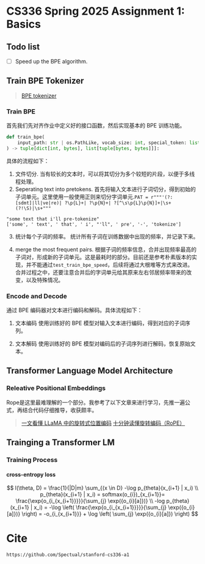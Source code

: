 # CS336 Spring 2025 Assignment 1: Basics

## Todo list
- [ ] Speed up the BPE algorithm.

## Train BPE Tokenizer
> [BPE tokenizer](cs336_basics/BPETokenizer.py)

### Train BPE

首先我们先对齐作业中定义好的接口函数，然后实现基本的 BPE 训练功能。
```python
def train_bpe(
    input_path: str | os.PathLike, vocab_size: int, special_token: list[str], **kwargs
) -> tuple[dict[int, bytes], list[tuple[bytes, bytes]]]:
```
具体的流程如下：
1. 文件切分.
当有较长的文本时，可以将其切分为多个较短的片段，以便于多线程处理。
2. Seperating text into pretokens.
首先将输入文本进行子词切分，得到初始的子词单元。这里使用一般使用正则来切分字词单元.`PAT = r"""'(?:[sdmt]|ll|ve|re)| ?\p{L}+| ?\p{N}+| ?[^\s\p{L}\p{N}]+|\s+(?!\S)|\s+"""`
```
"some text that i'll pre-tokenize"
['some', ' text', ' that', ' i', "'ll", ' pre', '-', 'tokenize']
```
3. 统计每个子词的频率。
    统计所有子词在训练数据中出现的频率，并记录下来。

4. merge the most frequent pairs.
根据子词的频率信息，合并出现频率最高的子词对，形成新的子词单元。这是最耗时的部分。目前还是参考朴素版本的实现，并不能通过`test_train_bpe_speed`，后续将通过大根堆等方式来改进。
合并过程之中，还要注意合并后的字词单元给其原来左右邻居频率带来的改变，以及特殊情况。

### Encode and Decode
通过 BPE 编码器对文本进行编码和解码。具体流程如下：
1. 文本编码
   使用训练好的 BPE 模型对输入文本进行编码，得到对应的子词序列。

2. 文本解码
   使用训练好的 BPE 模型对编码后的子词序列进行解码，恢复原始文本。

## Transformer Language Model Architecture

### Releative Positional Embeddings
Rope是这里最难理解的一个部分。我参考了以下文章来进行学习，先推一遍公式，再结合代码仔细推导，收获颇丰。
> [一文看懂 LLaMA 中的旋转式位置编码](https://zhuanlan.zhihu.com/p/642884818)
> [十分钟读懂旋转编码（RoPE）](https://zhuanlan.zhihu.com/p/647109286)

## Trainging a Transformer LM
### Training Process
#### cross-entropy loss
$$
l(\theta, D) = \frac{1}{|D|m} \sum_{(x \in D} -\log p_{theta}(x_{i+1} | x_i) \\
p_{theta}(x_{i+1} | x_i) = softmax(o_{i})_{x_{i+1}}= \frac{\exp{o_{i_{x_{i+1}}}}}{\sum_{j} \exp({o_{i}[a]})}
\\
-log p_{theta}(x_{i+1} | x_i) = -\log \left( \frac{\exp{o_{i_{x_{i+1}}}}}{\sum_{j} \exp({o_{i}[a]})} \right) = -o_{i_{x_{i+1}}} + \log \left( \sum_{j} \exp({o_{i}[a]}) \right)
$$
$$
$$
# Cite

```
https://github.com/Spectual/stanford-cs336-a1
```